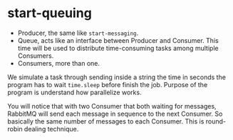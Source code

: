 # start-queuing

* Producer, the same like `start-messaging`.
* Queue, acts like an interface between Producer and Consumer. This time will be used to distribute time-consuming tasks among multiple Consumers. 
* Consumers, more than one. 

We simulate a task through sending inside a string the time in seconds the program has to wait `time.sleep` before finish the job. Purpose of the program is understand how parallelize works.

You will notice that with two Consumer that both waiting for messages, RabbitMQ will send each message in sequence to the next Consumer. So basically the same number of messages to each Consumer. This is round-robin dealing technique.  
